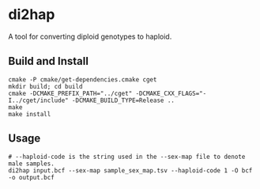 # di2hap
A tool for converting diploid genotypes to haploid.

## Build and Install
```
cmake -P cmake/get-dependencies.cmake cget
mkdir build; cd build
cmake -DCMAKE_PREFIX_PATH="../cget" -DCMAKE_CXX_FLAGS="-I../cget/include" -DCMAKE_BUILD_TYPE=Release ..
make
make install
```

## Usage
```
# --haploid-code is the string used in the --sex-map file to denote male samples.
di2hap input.bcf --sex-map sample_sex_map.tsv --haploid-code 1 -O bcf -o output.bcf
```
